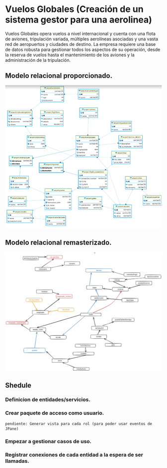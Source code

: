 # Vuelos Globales (Creación de un sistema gestor para una aerolinea)

Vuelos Globales opera vuelos a nivel internacional y cuenta con una flota de aviones, tripulación
variada, múltiples aerolíneas asociadas y una vasta red de aeropuertos y ciudades de destino. La
empresa requiere una base de datos robusta para gestionar todos los aspectos de su operación,
desde la reserva de vuelos hasta el mantenimiento de los aviones y la administración de la
tripulación.

## Modelo relacional proporcionado.

![](./img/relacional00.png)

## Modelo relacional remasterizado.

![](./img/modelorelacional.jpg)

## Shedule

### Definicion de entidades/servicios.

### Crear paquete de acceso como usuario.
    pendiente: Generar vista para cada rol (para poder usar eventos de JPane)
    
### Empezar a gestionar casos de uso.

### Registrar conexiones de cada entidad a la espera de ser llamadas.


